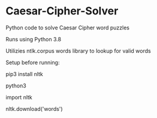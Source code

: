 # Caesar-Cipher-Solver
Python code to solve Caesar Cipher word puzzles

Runs using Python 3.8 

Utilizies ntlk.corpus words library to lookup for valid words

Setup before running:
  
  pip3 install nltk
  
  python3
  
  import nltk
  
  nltk.download('words')
